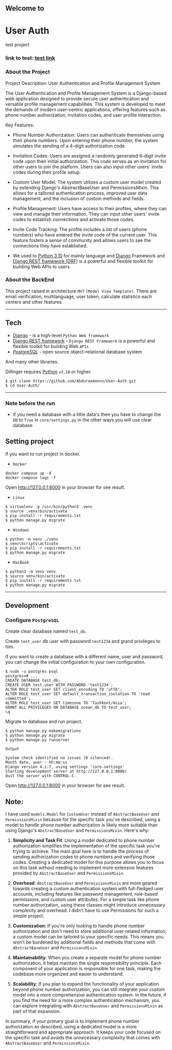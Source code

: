 ## Welcome to

# User Auth

test project

### link to test: [test link](https://auth-api-uz-f8b5d8f1cd6f.herokuapp.com/)

### About the Project

Project Description: User Authentication and Profile Management System

The User Authentication and Profile Management System is a Django-based web application designed to provide secure user
authentication and versatile profile management capabilities. This system is developed to meet the demands of modern
user-centric applications, offering features such as phone number authorization, invitation codes, and user profile
interaction.

Key Features:

* Phone Number Authorization:
  Users can authenticate themselves using their phone numbers. Upon entering their phone number, the system simulates
  the sending of a 4-digit authorization code.

* Invitation Codes:
  Users are assigned a randomly generated 6-digit invite code upon their initial authorization. This code serves as an
  invitation for other users to join the platform. Users can also input other users' invite codes during their profile
  setup.

* Custom User Model:
  The system utilizes a custom user model created by extending Django's AbstractBaseUser and PermissionsMixin. This
  allows
  for a tailored authentication process, improved user data management, and the inclusion of custom methods and fields.

* Profile Management:
  Users have access to their profiles, where they can view and manage their information. They can input other users'
  invite codes to establish connections and activate those codes.

* Invite Code Tracking:
  The profile includes a list of users (phone numbers) who have entered the invite code of the current user. This
  feature
  fosters a sense of community and allows users to see the connections they have established.

* We used
  to [Python 3.10](https://www.python.org/) for mainly language and [Django](https://www.djangoproject.com/) Framework
  and [Django REST framework (DRF)](https://www.django-rest-framework.org/) is a powerful and flexible toolkit for
  building Web APIs to users

### About the BackEnd

This project raised in architecture `MVT` `(Model View Template)`. There are email verification, multilanguage, user
token, calculate statistics each centers and other features.

***

## Tech

* [Django](https://www.djangoproject.com/) - is a high-level `Python Web framework`
* [Django REST framework](https://www.django-rest-framework.org/) - `Django REST Framework` is a powerful and flexible
  toolkit for building Web `APIs`
* [PostgreSQL](https://www.postgresql.org/) - open source object-relational database system

And many other libraries.

Dillinger requires [Python](https://www.python.org) `v3.10` or higher.

```shell
$ git clone https://github.com/Abduraxmonnn/User-Auth.git
$ cd User-Auth/
```

***

### Note before the run

* If you need a database with a little data's then you have to change the `DB` to `True` in `core/settings.py` in the
  other ways you will use clear database

## Setting project

If you want to run project in docker.

* `Docker`

```shell
docker compose up -d
docker compose logs -f
```

Open http://127.0.0.1:8000 in your browser for see result.

* `Linux`

```shell
$ virtualenv -p /usr/bin/python3 .venv
$ source .venv/bin/activate
$ pip install -r requirements.txt
$ python manage.py migrate
```

* `Windows`

```shell
$ python -m venv ./venv
$ venv\Scripts\activate
$ pip install -r requirements.txt
$ python manage.py migrate
```

* `MacBook`

```shell
$ python3 -m venv venv
$ source venv/bin/activate
$ pip install -r requirements.txt
$ python manage.py migrate
```

***

## Development

### Configure `PostgreSQL`

Create clear database named `test_db`.

Create `test_user` db user with password `test1234` and grand privileges to him.

If you want to create a database with a different name, user and password, you can change the initial configuration to
your own configuration.

```shell
$ sudo -u postgres psql
postgres=# ...
CREATE DATABASE test_db;
CREATE USER test_user WITH PASSWORD 'test1234';
ALTER ROLE test_user SET client_encoding TO 'utf8';
ALTER ROLE test_user SET default_transaction_isolation TO 'read committed';
ALTER ROLE test_user SET timezone TO 'Tashkent/Asia';
GRANT ALL PRIVILEGES ON DATABASE ocean_db TO test_user;
\q
```

Migrate to database and run project.

```shell
$ python manage.py makemigrations
$ python manage.py migrate
$ python manage.py runserver
```

`Output`

```shell
System check identified no issues (0 silenced).
Month date, year - hh:mm:ss
Django version 4.1.7, using settings 'core.settings'
Starting development server at http://127.0.0.1:8000/
Quit the server with CONTROL-C.
```

Open http://127.0.0.1:8000 in your browser for see result.

## Note:

I have used `models.Model` for `CustomUser` instead of `AbstractBaseUser` and `PermissionsMixin` because for the
specific task you've described, using a model to handle phone number authorization is likely more suitable than using
Django's `AbstractBaseUser` and `PermissionsMixin`. Here's why:

1. **Simplicity and Task Fit**:
   Using a model dedicated to phone number authorization simplifies the implementation of the specific task you're
   trying to achieve. The main goal here is to handle the process of sending authorization codes to phone numbers
   and verifying those codes. Creating a dedicated model for this purpose allows you to focus on this task without
   needing to implement more extensive features provided by `AbstractBaseUser` and `PermissionsMixin`.

2. **Overhead**:
   `AbstractBaseUser` and `PermissionsMixin` are more geared towards creating a custom authentication system with
   full-fledged user accounts, including features like password management, role-based permissions, and custom user
   attributes. For a simple task like phone number authorization, using these classes might introduce unnecessary
   complexity and overhead. I didn't have to use Permissions for such a simple project.

3. **Customization**:
   If you're only looking to handle phone number authorization and don't need to store additional user-related
   information, a custom model can be tailored to your specific needs. This means you won't be burdened by additional
   fields and methods that come with `AbstractBaseUser` and `PermissionsMixin`.

4. **Maintainability**:
   When you create a separate model for phone number authorization, it helps maintain the single responsibility
   principle. Each component of your application is responsible for one task, making the codebase more organized and
   easier to understand.

5. **Scalability**:
   If you plan to expand the functionality of your application beyond phone number authorization, you can still
   integrate your custom model into a more comprehensive authentication system. In the future, if you find the need for
   a more complex authentication mechanism, you can explore integrating with `AbstractBaseUser` and `PermissionsMixin`
   as part of that expansion.

In summary, if your primary goal is to implement phone number authorization as described, using a dedicated model is a
more straightforward and appropriate approach. It keeps your code focused on the specific task and avoids the
unnecessary complexity that comes with `AbstractBaseUser` and `PermissionsMixin`.